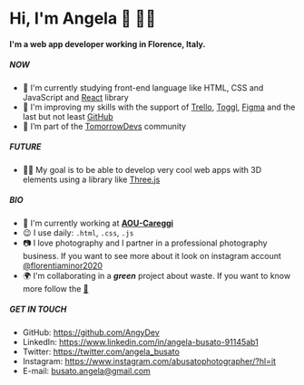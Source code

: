 # Hi, I'm Angela :wave: :woman_technologist:

#### I'm a web app developer working in Florence, Italy.

##### NOW 

- 🌱 I'm currently studying front-end language like HTML, CSS and JavaScript and [React](https://reactjs.org/) library
- :bug: I'm improving my skills with the support of [Trello](https://trello.com/), [Toggl](https://toggl.com/), [Figma](https://www.figma.com/) and the last but not least [GitHub](https://github.com/)
- 👯 I’m part of the [TomorrowDevs](https://www.tomorrowdevs.com/) community

##### FUTURE

- :woman_technologist: My goal is to be able to develop very cool web apps with 3D elements using a library like [Three.js](https://github.com/mrdoob/three.js/)

##### BIO

- 🔭 I'm currently working at [**AOU-Careggi**](https://www.aou-careggi.toscana.it/internet/index.php?lang=it)
- :wink: I use daily: `.html`, `.css`, `.js` 
- :camera: I love photography and I partner in a professional photography business. If you want to see more about it look on instagram account [@florentiaminor2020](https://www.instagram.com/florentiaminor2020/)
- :earth_africa: I'm collaborating in a ***green*** project about waste. If you want to know more follow the [:banana:](https://www.instagram.com/flashtrash__/)

##### GET IN TOUCH

- GitHub: https://github.com/AngyDev
- LinkedIn: https://www.linkedin.com/in/angela-busato-91145ab1
- Twitter: https://twitter.com/angela_busato
- Instagram: https://www.instagram.com/abusatophotographer/?hl=it
- E-mail: busato.angela@gmail.com
